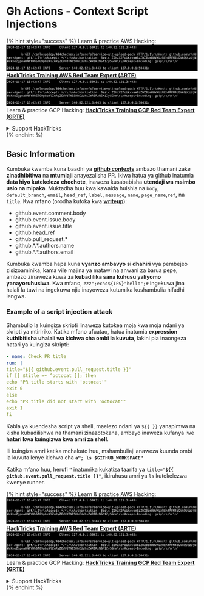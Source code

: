 # Gh Actions - Context Script Injections

{% hint style="success" %}
Learn & practice AWS Hacking:<img src="../../../.gitbook/assets/image (1).png" alt="" data-size="line">[**HackTricks Training AWS Red Team Expert (ARTE)**](https://training.hacktricks.xyz/courses/arte)<img src="../../../.gitbook/assets/image (1).png" alt="" data-size="line">\
Learn & practice GCP Hacking: <img src="../../../.gitbook/assets/image (2).png" alt="" data-size="line">[**HackTricks Training GCP Red Team Expert (GRTE)**<img src="../../../.gitbook/assets/image (2).png" alt="" data-size="line">](https://training.hacktricks.xyz/courses/grte)

<details>

<summary>Support HackTricks</summary>

* Check the [**subscription plans**](https://github.com/sponsors/carlospolop)!
* **Join the** 💬 [**Discord group**](https://discord.gg/hRep4RUj7f) or the [**telegram group**](https://t.me/peass) or **follow** us on **Twitter** 🐦 [**@hacktricks\_live**](https://twitter.com/hacktricks\_live)**.**
* **Share hacking tricks by submitting PRs to the** [**HackTricks**](https://github.com/carlospolop/hacktricks) and [**HackTricks Cloud**](https://github.com/carlospolop/hacktricks-cloud) github repos.

</details>
{% endhint %}

## Basic Information

Kumbuka kwamba kuna baadhi ya [**github contexts**](https://docs.github.com/en/actions/reference/context-and-expression-syntax-for-github-actions#github-context) ambazo thamani zake **zinadhibitiwa** na **mtumiaji** anayezalisha PR. Ikiwa hatua ya github inatumia **data hiyo kutekeleza chochote**, inaweza kusababisha **utendaji wa msimbo usio na mipaka**. Muktadha huu kwa kawaida huishia na `body`, `default_branch`, `email`, `head_ref`, `label`, `message`, `name`, `page_name`,`ref`, na `title`. Kwa mfano (orodha kutoka kwa [**writeup**](https://medium.com/tinder/exploiting-github-actions-on-open-source-projects-5d93936d189f)):

* github.event.comment.body
* github.event.issue.body
* github.event.issue.title
* github.head\_ref
* github.pull\_request.\*
* github.\*.\*.authors.name
* github.\*.\*.authors.email

Kumbuka kwamba hapa kuna **vyanzo ambavyo si dhahiri** vya pembejeo zisizoaminika, kama vile majina ya matawi na anwani za barua pepe, ambazo zinaweza kuwa **za kubadilika sana kuhusu yaliyomo yanayoruhusiwa**. Kwa mfano, `zzz";echo${IFS}"hello";#` ingekuwa jina halali la tawi na ingekuwa njia inayoweza kutumika kushambulia hifadhi lengwa.

### Example of a script injection attack <a href="#example-of-a-script-injection-attack" id="example-of-a-script-injection-attack"></a>

Shambulio la kuingiza skripti linaweza kutokea moja kwa moja ndani ya skripti ya mtiririko. Katika mfano ufuatao, hatua inatumia **expression kuthibitisha uhalali wa kichwa cha ombi la kuvuta**, lakini pia inaongeza hatari ya kuingiza skripti:
```yaml
- name: Check PR title
run: |
title="${{ github.event.pull_request.title }}"
if [[ $title =~ ^octocat ]]; then
echo "PR title starts with 'octocat'"
exit 0
else
echo "PR title did not start with 'octocat'"
exit 1
fi
```
Kabla ya kuendesha script ya shell, maelezo ndani ya `${{ }}` yanapimwa na kisha kubadilishwa na thamani zinazotokana, ambayo inaweza kufanya iwe **hatari kwa kuingizwa kwa amri za shell**.

Ili kuingiza amri katika mchakato huu, mshambuliaji anaweza kuunda ombi la kuvuta lenye kichwa cha **`a"; ls $GITHUB_WORKSPACE"`**

Katika mfano huu, herufi **`"`** inatumika kukatiza taarifa ya `title=`**`"${{ github.event.pull_request.title }}"`**, ikiruhusu amri ya `ls` kutekelezwa kwenye runner.

{% hint style="success" %}
Learn & practice AWS Hacking:<img src="../../../.gitbook/assets/image (1).png" alt="" data-size="line">[**HackTricks Training AWS Red Team Expert (ARTE)**](https://training.hacktricks.xyz/courses/arte)<img src="../../../.gitbook/assets/image (1).png" alt="" data-size="line">\
Learn & practice GCP Hacking: <img src="../../../.gitbook/assets/image (2).png" alt="" data-size="line">[**HackTricks Training GCP Red Team Expert (GRTE)**<img src="../../../.gitbook/assets/image (2).png" alt="" data-size="line">](https://training.hacktricks.xyz/courses/grte)

<details>

<summary>Support HackTricks</summary>

* Check the [**subscription plans**](https://github.com/sponsors/carlospolop)!
* **Join the** 💬 [**Discord group**](https://discord.gg/hRep4RUj7f) or the [**telegram group**](https://t.me/peass) or **follow** us on **Twitter** 🐦 [**@hacktricks\_live**](https://twitter.com/hacktricks\_live)**.**
* **Share hacking tricks by submitting PRs to the** [**HackTricks**](https://github.com/carlospolop/hacktricks) and [**HackTricks Cloud**](https://github.com/carlospolop/hacktricks-cloud) github repos.

</details>
{% endhint %}
